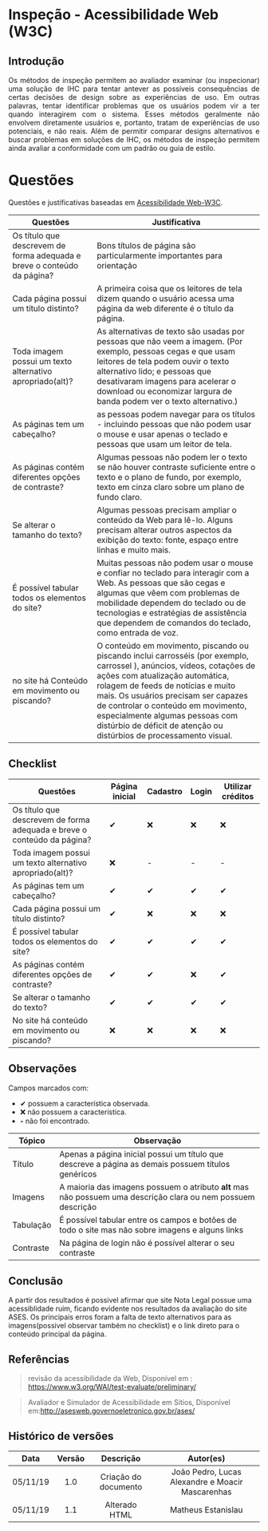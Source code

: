 # Inspeção - Acessibilidade Web (W3C)
 
## Introdução
 
<p align="justify">
Os métodos de inspeção permitem ao avaliador examinar (ou inspecionar) uma
solução de IHC para tentar antever as possíveis consequências de certas decisões de design sobre as experiências de uso. Em outras palavras, tentar identificar problemas
que os usuários podem vir a ter quando interagirem com o sistema. Esses métodos
geralmente não envolvem diretamente usuários e, portanto, tratam de experiências
de uso potenciais, e não reais. Além de permitir comparar designs alternativos e buscar problemas em soluções de IHC, os métodos de inspeção permitem ainda avaliar
a conformidade com um padrão ou guia de estilo.
</p>
 
# Questões 
Questões e justificativas baseadas em [Acessibilidade Web-W3C](https://www.w3.org/WAI/test-evaluate/preliminary/).
 
|Questões | Justificativa|
|---------|---------------|
|Os título que descrevem de forma adequada e breve o conteúdo da página?|Bons títulos de página são particularmente importantes para orientação|
|Cada página possui um título distinto?| A primeira coisa que os leitores de tela dizem quando o usuário acessa uma página da web diferente é o título da página.|
|Toda imagem possui um texto alternativo apropriado(alt)?|As alternativas de texto são usadas por pessoas que não veem a imagem. (Por exemplo, pessoas cegas e que usam leitores de tela podem ouvir o texto alternativo lido; e pessoas que desativaram imagens para acelerar o download ou economizar largura de banda podem ver o texto alternativo.)|
|As páginas tem um cabeçalho?|as pessoas podem navegar para os títulos - incluindo pessoas que não podem usar o mouse e usar apenas o teclado e pessoas que usam um leitor de tela.|
|As páginas contém diferentes opções de contraste?|Algumas pessoas não podem ler o texto se não houver contraste suficiente entre o texto e o plano de fundo, por exemplo, texto em cinza claro sobre um plano de fundo claro.|
|Se alterar o tamanho do texto?|Algumas pessoas precisam ampliar o conteúdo da Web para lê-lo. Alguns precisam alterar outros aspectos da exibição do texto: fonte, espaço entre linhas e muito mais.|
|É possível  tabular todos os elementos do site?|Muitas pessoas não podem usar o mouse e confiar no teclado para interagir com a Web. As pessoas que são cegas e algumas que vêem com problemas de mobilidade dependem do teclado ou de tecnologias e estratégias de assistência que dependem de comandos do teclado, como entrada de voz. |
|no site há Conteúdo em movimento ou piscando?|O conteúdo em movimento, piscando ou piscando inclui carrosséis (por exemplo, carrossel ), anúncios, vídeos, cotações de ações com atualização automática, rolagem de feeds de notícias e muito mais. Os usuários precisam ser capazes de controlar o conteúdo em movimento, especialmente algumas pessoas com distúrbio de déficit de atenção ou distúrbios de processamento visual.|
 
 

 
## Checklist

|Questões|Página inicial|Cadastro|Login| Utilizar créditos|
|--------|--------|-------|-------|------|
|Os título que descrevem de forma adequada e breve o conteúdo da página?|✔|❌|❌|❌|
|Toda imagem possui um texto alternativo apropriado(alt)?|❌|-|-|-|
|As páginas tem um cabeçalho?|✔|✔|✔|✔|
|Cada página possui um título distinto?|✔|❌|❌|❌|
|É possível  tabular todos os elementos do site?|✔|✔|✔|✔|
|As páginas contém diferentes opções de contraste?|✔|✔|❌|✔|
|Se alterar o tamanho do texto?|✔|✔|✔|✔|
|No site há conteúdo em movimento ou piscando?|❌|❌|❌|❌|

 

## Observações
Campos marcados com:<br>
<ul>
 <li> ✔ possuem a característica observada.<br>
<li> ❌ não possuem a característica.<br>
<li> <b>-</b> não foi encontrado.
</ul>

|Tópico|Observação|
|------|----------|
|Título|Apenas a página inicial possui um título que descreve a página as demais possuem títulos genéricos|
|Imagens| A maioria das imagens possuem o atributo **alt** mas não possuem uma descrição clara ou nem possuem descrição|
|Tabulação| É possível tabular entre os campos e botões de todo o site mas não sobre imagens e alguns links|
|Contraste|Na página de login não é possível alterar o seu contraste|


## Conclusão

A partir dos resultados é possivel afirmar que site Nota Legal possue uma acessiblidade ruim, ficando evidente nos resultados da avaliação do site ASES. Os principais erros foram a falta de texto alternativos para as imagens(possivel observar também no checklist) e o link direto para o conteúdo principal da página.

## Referências 
 
> revisão da acessibilidade da Web, Disponível em : https://www.w3.org/WAI/test-evaluate/preliminary/
 
 > Avaliador e Simulador de Acessibilidade em Sítios, Disponível em:http://asesweb.governoeletronico.gov.br/ases/

## Histórico de versões
 
| Data | Versão | Descrição | Autor(es) |
|:--:|:--:|:--:|:--:|
|05/11/19|1.0|Criação do documento|João Pedro, Lucas Alexandre e Moacir Mascarenhas|
|05/11/19|1.1|Alterado HTML|Matheus Estanislau|


